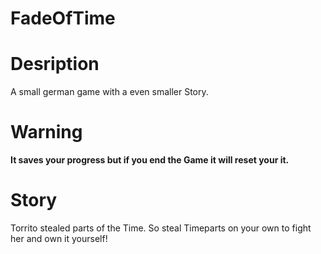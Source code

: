 # FadeOfTime

# Desription
A small german game with a even smaller Story.

# Warning
**It saves your progress but if you end the Game it will reset your it.**

# Story
Torrito stealed parts of the Time. So steal Timeparts on your own to fight her and own it yourself!
